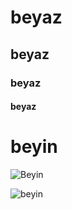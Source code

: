 # beyaz #

## beyaz

### beyaz

#### beyaz

# beyin

![Beyin](/isil/blob/beyin/images/beyin2.png)

![beyin](/isilgokoglan/isil/blob/beyin/beyin2.png)
